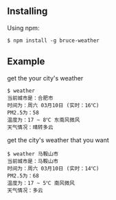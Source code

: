 ## Installing
Using npm:
```
$ npm install -g bruce-weather
```
## Example
get the your city's weather
```
$ weather
当前城市是：合肥市
时间为：周六 03月10日 (实时：16℃)
PM2.5为：58
温度为：17 ~ 8℃ 东南风微风
天气情况：晴转多云
```
get the city's weather that you want
```
$ weather 马鞍山市
当前城市是：马鞍山市
时间为：周六 03月10日 (实时：14℃)
PM2.5为：68
温度为：17 ~ 5℃ 南风微风
天气情况：多云
```